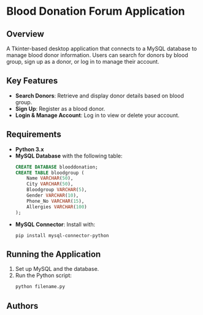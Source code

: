 # Blood Donation Forum Application

## Overview
A Tkinter-based desktop application that connects to a MySQL database to manage blood donor information. Users can search for donors by blood group, sign up as a donor, or log in to manage their account.

## Key Features
- **Search Donors**: Retrieve and display donor details based on blood group.
- **Sign Up**: Register as a blood donor.
- **Login & Manage Account**: Log in to view or delete your account.

## Requirements
- **Python 3.x**
- **MySQL Database** with the following table:
   ```sql
   CREATE DATABASE blooddonation;
   CREATE TABLE bloodgroup (
       Name VARCHAR(50),
       City VARCHAR(50),
       Bloodgroup VARCHAR(5),
       Gender VARCHAR(10),
       Phone_No VARCHAR(15),
       Allergies VARCHAR(100)
   );
   ```
- **MySQL Connector**: Install with:
   ```
   pip install mysql-connector-python
   ```

## Running the Application
1. Set up MySQL and the database.
2. Run the Python script:
   ```bash
   python filename.py
   ```

## Authors
